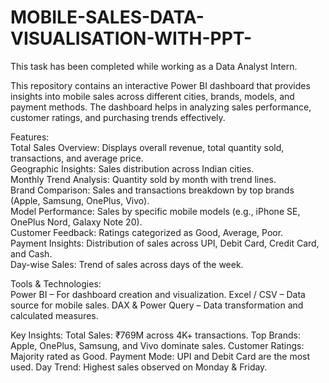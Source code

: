 # MOBILE-SALES-DATA-VISUALISATION-WITH-PPT-
This task has been completed while working as a Data Analyst Intern.

This repository contains an interactive Power BI dashboard that provides insights into mobile sales across different cities, brands, models, and payment methods. The dashboard helps in analyzing sales performance, customer ratings, and purchasing trends effectively.</BR>

Features:</BR>
Total Sales Overview: Displays overall revenue, total quantity sold, transactions, and average price.</BR>
Geographic Insights: Sales distribution across Indian cities.</BR>
Monthly Trend Analysis: Quantity sold by month with trend lines.</BR>
Brand Comparison: Sales and transactions breakdown by top brands (Apple, Samsung, OnePlus, Vivo).</BR>
Model Performance: Sales by specific mobile models (e.g., iPhone SE, OnePlus Nord, Galaxy Note 20).</BR>
Customer Feedback: Ratings categorized as Good, Average, Poor.</BR>
Payment Insights: Distribution of sales across UPI, Debit Card, Credit Card, and Cash.</BR>
Day-wise Sales: Trend of sales across days of the week.</BR>

Tools & Technologies:</BR>
Power BI – For dashboard creation and visualization.
Excel / CSV – Data source for mobile sales.
DAX & Power Query – Data transformation and calculated measures.

Key Insights:
Total Sales: ₹769M across 4K+ transactions.
Top Brands: Apple, OnePlus, Samsung, and Vivo dominate sales.
Customer Ratings: Majority rated as Good.
Payment Mode: UPI and Debit Card are the most used.
Day Trend: Highest sales observed on Monday & Friday.
